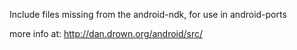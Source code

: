 Include files missing from the android-ndk, for use in android-ports

more info at: http://dan.drown.org/android/src/
